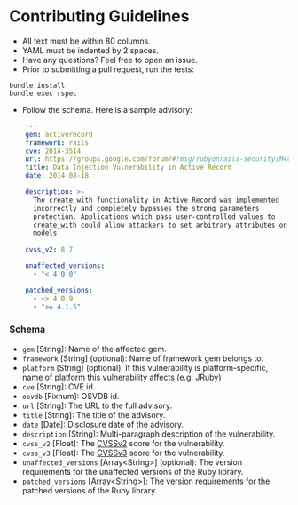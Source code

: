 # Contributing Guidelines

* All text must be within 80 columns.
* YAML must be indented by 2 spaces.
* Have any questions? Feel free to open an issue.
* Prior to submitting a pull request, run the tests:

```
bundle install
bundle exec rspec
```

* Follow the schema. Here is a sample advisory:

```yaml
    ---
    gem: activerecord
    framework: rails
    cve: 2014-3514
    url: https://groups.google.com/forum/#!msg/rubyonrails-security/M4chq5Sb540/CC1Fh0Y_NWwJ
    title: Data Injection Vulnerability in Active Record 
    date: 2014-08-18

    description: >-
      The create_with functionality in Active Record was implemented
      incorrectly and completely bypasses the strong parameters
      protection. Applications which pass user-controlled values to
      create_with could allow attackers to set arbitrary attributes on
      models.
      
    cvss_v2: 8.7

    unaffected_versions:
      - "< 4.0.0"

    patched_versions:
      - ~> 4.0.9 
      - ">= 4.1.5"
```
### Schema

* `gem` \[String\]: Name of the affected gem.
* `framework` \[String\] (optional): Name of framework gem belongs to.
* `platform` \[String\] (optional): If this vulnerability is platform-specific, name of platform this vulnerability affects (e.g. JRuby)
* `cve` \[String\]: CVE id.
* `osvdb` \[Fixnum\]: OSVDB id.
* `url` \[String\]: The URL to the full advisory.
* `title` \[String\]: The title of the advisory.
* `date` \[Date\]: Disclosure date of the advisory.
* `description` \[String\]: Multi-paragraph description of the vulnerability.
* `cvss_v2` \[Float\]: The [CVSSv2] score for the vulnerability.
* `cvss_v3` \[Float\]: The [CVSSv3] score for the vulnerability.
* `unaffected_versions` \[Array\<String\>\] (optional): The version requirements for the
  unaffected versions of the Ruby library.
* `patched_versions` \[Array\<String\>\]: The version requirements for the
  patched versions of the Ruby library.

[CVSSv2]: https://www.first.org/cvss/v2/guide
[CVSSv3]: https://www.first.org/cvss/user-guide
